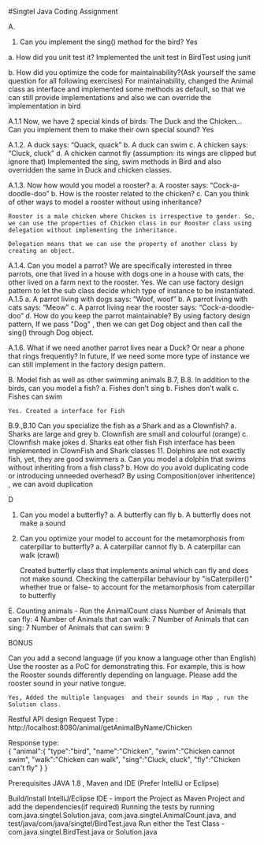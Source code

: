 ﻿#Singtel Java Coding Assignment 

A.
1. Can you implement the sing() method for the bird?
    Yes

a. How did you unit test it? 
    Implemented the unit test in BirdTest using junit

b. How did you optimize the code for maintainability?(Ask yourself the same question for all following exercises)
    For maintainability, changed the Animal class as interface and implemented some methods as default, so that we can still provide implementations and also we can override the implementation in bird 

A.1.1
Now, we have 2 special kinds of birds: The Duck and the Chicken... Can you implement them to make their own special sound?
    Yes

A.1.2. 
A duck says: “Quack, quack” b. A duck can swim c. A chicken says: “Cluck, cluck” d. A chicken cannot fly (assumption: its wings are clipped but ignore that)
    Implemented the sing, swim methods in Bird and also overridden the same in Duck and chicken classes.
  
 A.1.3. Now how would you model a rooster? a. A rooster says: “Cock-a-doodle-doo” b. How is the rooster related to the chicken? c. Can you think of other ways to model a rooster without using inheritance? 

    Rooster is a male chicken where Chicken is irrespective to gender. So, we can use the properties of Chicken class in our Rooster class using delegation without implementing the inheritance. 

	Delegation means that we can use the property of another class by creating an object. 
A.1.4. Can you model a parrot? We are specifically interested in three parrots, one that lived in a house with dogs one in a house with cats, the other lived on a farm next to the rooster.
    Yes. We can use factory design pattern to let the sub class decide which type of instance to be instantiated. 
A.1.5
a. A parrot living with dogs says: “Woof, woof” b. A parrot living with cats says: “Meow” c. A parrot living near the rooster says: “Cock-a-doodle-doo” d. How do you keep the parrot maintainable? 
    By using factory design pattern, If we pass "Dog" , then we can get Dog object and then call the sing() through Dog object.

A.1.6. What if we need another parrot lives near a Duck? Or near a phone that rings frequently?
    In future, If we need some more type of instance we can still implement in the factory design pattern.


B. Model fish as well as other swimming animals
B.7, B.8.
In addition to the birds, can you model a fish? a. Fishes don’t sing b. Fishes don’t walk c. Fishes can swim

    Yes. Created a interface for Fish

B.9.,B.10
Can you specialize the fish as a Shark and as a Clownfish? a. Sharks are large and grey
b. Clownfish are small and colourful (orange) c. Clownfish make jokes d. Sharks eat other fish
    Fish interface has been implemented in ClownFish and Shark classes
11. Dolphins are not exactly fish, yet, they are good swimmers a. Can you model a dolphin that swims without inheriting from a fish class? b. How do you avoid duplicating code or introducing unneeded overhead?
    By using Composition(over inheritence) , we can avoid duplication


D
1. Can you model a butterfly? a. A butterfly can fly
b. A butterfly does not make a sound
2. Can you optimize your model to account for the metamorphosis from caterpillar to butterfly?
a. A caterpillar cannot fly b. A caterpillar can walk (crawl)

    Created butterfly class that implements animal which can fly and does not make sound.
    Checking the catterpillar behaviour by "isCaterpiller()" whether true or false-  to account for the metamorphosis from caterpillar to
butterfly

E. Counting animals - Run the AnimalCount class
Number of Animals that can fly: 4
Number of Animals that can walk: 7
Number of Animals that can sing: 7
Number of Animals that can swim: 9

BONUS

Can you add a second language (if you know a language other than English) Use the rooster as a PoC for demonstrating this. For example, this is how the Rooster sounds differently depending on language. Please add the rooster sound in your native tongue.

    Yes, Added the multiple languages  and their sounds in Map , run the Solution class.
    
Restful API design
Request Type : http://localhost:8080/animal/getAnimalByName/Chicken

Response type:  
  { 
     "animal":{ 
        "type":"bird",
        "name":"Chicken",
        "swim":"Chicken cannot swim",
        "walk":"Chicken can walk",
        "sing":"Cluck, cluck",
        "fly":"Chicken can't fly"
     }
  }
  
  Prerequisites
  JAVA 1.8 , Maven and IDE (Prefer IntelliJ or Eclipse) 
  
  Build/Install
  IntelliJ/Eclipse IDE - import the Project as Maven Project and add the dependencies(if required) 
  Running the tests by running com.java.singtel.Solution.java, com.java.singtel.AnimalCount.java, and  test/java/com/java/singtel/BirdTest.java 
  Run either the Test Class - com.java.singtel.BirdTest.java or Solution.java
  
  